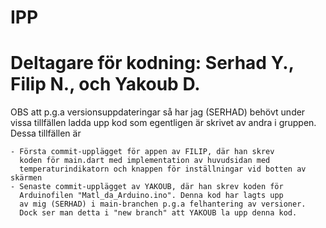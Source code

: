 # IPP
# Deltagare för kodning: Serhad Y., Filip N., och Yakoub D.

OBS att p.g.a versionsuppdateringar så har jag (SERHAD) behövt under vissa tillfällen ladda upp kod som egentligen är skrivet av andra i gruppen.
Dessa tillfällen är

    - Första commit-upplägget för appen av FILIP, där han skrev 
      koden för main.dart med implementation av huvudsidan med 
      temperaturindikatorn och knappen för inställningar vid botten av skärmen
    - Senaste commit-upplägget av YAKOUB, där han skrev koden för 
      Arduinofilen "Matl_da_Arduino.ino". Denna kod har lagts upp 
      av mig (SERHAD) i main-branchen p.g.a felhantering av versioner. 
      Dock ser man detta i "new branch" att YAKOUB la upp denna kod.
